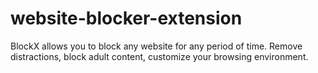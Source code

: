 # website-blocker-extension
BlockX allows you to block any website for any period of time. Remove distractions, block adult content, customize your browsing environment.

